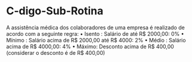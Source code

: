 # C-digo-Sub-Rotina
A assistência médica dos colaboradores de uma empresa é realizado de acordo com a seguinte regra: • Isento : Salário de até R$ 2000,00: 0% • Mínimo : Salário acima de R$ 2000,00 até R$ 4000: 2% • Médio : Salário acima de R$ 4000,00: 4% • Máximo: Desconto acima de R$ 400,00 (considerar o desconto é de R$ 400,00)
